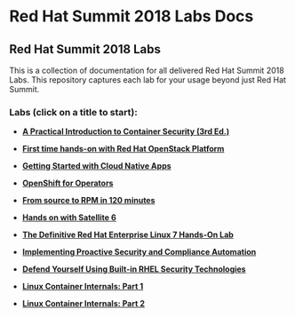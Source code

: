 # Red Hat Summit 2018 Labs Docs

## Red Hat Summit 2018 Labs 

This is a collection of documentation for all delivered Red Hat Summit 2018 Labs. This repository captures
each lab for your usage beyond just Red Hat Summit.

### Labs (click on a title to start):

 - [**A Practical Introduction to Container Security (3rd Ed.)**](rhsummitlabs/A_Practical_Introduction_to_Container_Security/README.md)

 - [**First time hands-on with Red Hat OpenStack Platform**](rhsummitlabs/First_time_hands_on_with_Red_Hat_OpenStack_Platform/README.md)

 - [**Getting Started with Cloud Native Apps**](rhsummitlabs/Getting_Started_with_Cloud_Native_Apps/README.md)

 - [**OpenShift for Operators**](rhsummitlabs/OpenShift_for_Operators/README.md)

 - [**From source to RPM in 120 minutes**](rhsummitlabs/From_Source_to_RPM_in_120_Minutes/README.md)

 - [**Hands on with Satellite 6**](rhsummitlabs/Hands_on_with_Satellite_6/README.md)

 - [**The Definitive Red Hat Enterprise Linux 7 Hands-On Lab**](rhsummitlabs/The_Definitive_Red_Hat_Enterprise_Linux_7_Hands_On_Lab/README.md)

 - [**Implementing Proactive Security and Compliance Automation**](rhsummitlabs/Implementing_Proactive_Security_and_Compliance_Automation/README.md)

 - [**Defend Yourself Using Built-in RHEL Security Technologies**](rhsummitlabs/Defend_Yourself_Using_Built_in_RHEL_Security_Technologies/README.md)

 - [**Linux Container Internals: Part 1**](rhsummitlabs/Linux_Container_Internals:_Part_1/README.md)
 
 - [**Linux Container Internals: Part 2**](rhsummitlabs/Linux_Container_Internals:_Part_2/README.md)


